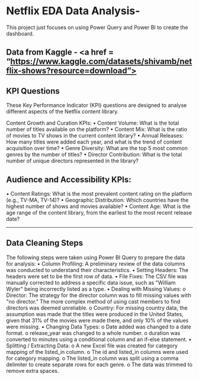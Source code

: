 # Netflix EDA Data Analysis-
This project just focuses on using Power Query and Power BI to create the dashboard.
## Data from Kaggle - <a href = “https://www.kaggle.com/datasets/shivamb/netflix-shows?resource=download”>
## KPI Questions
These Key Performance Indicator (KPI) questions are designed to analyse different aspects of the Netflix content library.

Content Growth and Curation KPIs:
•	Content Volume: What is the total number of titles available on the platform?
•	Content Mix: What is the ratio of movies to TV shows in the current content library?
•	Annual Releases: How many titles were added each year, and what is the trend of content acquisition over time?
•	Genre Diversity: What are the top 5 most common genres by the number of titles?
•	Director Contribution: What is the total number of unique directors represented in the library?
## Audience and Accessibility KPIs:
•	Content Ratings: What is the most prevalent content rating on the platform (e.g., TV-MA, TV-14)?
•	Geographic Distribution: Which countries have the highest number of shows and movies available?
•	Content Age: What is the age range of the content library, from the earliest to the most recent release date?
________________________________________
## Data Cleaning Steps
The following steps were taken using Power BI Query to prepare the data for analysis:
•	Column Profiling: A preliminary review of the data columns was conducted to understand their characteristics.
•	Setting Headers: The headers were set to be the first row of data.
•	File Fixes: The CSV file was manually corrected to address a specific data issue, such as "William Wyler" being incorrectly listed as a type.
•	Dealing with Missing Values:
o	Director: The strategy for the director column was to fill missing values with "no director." The more complex method of using cast members to find directors was deemed unreliable.
o	Country: For missing country data, the assumption was made that the titles were produced in the United States, given that 31% of the movies were made there, and only 10% of the values were missing.
•	Changing Data Types:
o	Date added was changed to a date format.
o	release_year was changed to a whole number.
o	duration was converted to minutes using a conditional column and an if-else statement.
•	Splitting / Extracting Data:
o	A new Excel file was created for category mapping of the listed_in column.
o	The id and listed_in columns were used for category mapping.
o	The listed_in column was split using a comma delimiter to create separate rows for each genre.
o	The data was trimmed to remove extra spaces.

